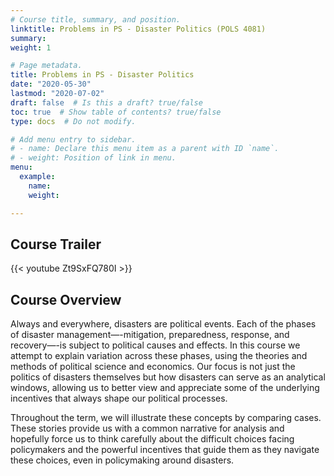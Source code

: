 ```yaml
---
# Course title, summary, and position.
linktitle: Problems in PS - Disaster Politics (POLS 4081)
summary: 
weight: 1

# Page metadata.
title: Problems in PS - Disaster Politics
date: "2020-05-30"
lastmod: "2020-07-02"
draft: false  # Is this a draft? true/false
toc: true  # Show table of contents? true/false
type: docs  # Do not modify.

# Add menu entry to sidebar.
# - name: Declare this menu item as a parent with ID `name`.
# - weight: Position of link in menu.
menu:
  example:
    name: 
    weight: 

---
```


## Course Trailer

{{< youtube Zt9SxFQ780I >}}

## Course Overview

Always and everywhere, disasters are political events. Each of the phases of disaster management—-mitigation, preparedness, response, and recovery—-is subject to political causes and effects. In this course we attempt to explain variation across these phases, using the theories and methods of political science and economics. Our focus is not just the politics of disasters themselves but how disasters can serve as an analytical windows, allowing us to better view and appreciate some of the underlying incentives that always shape our political processes.

Throughout the term, we will illustrate these concepts by comparing cases. These stories provide us with a common narrative for analysis and hopefully force us to think carefully about the difficult choices facing policymakers and the powerful incentives that guide them as they navigate these choices, even in policymaking around disasters.
